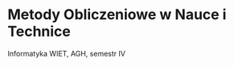 # Metody Obliczeniowe w Nauce i Technice

Informatyka WIET, AGH, semestr IV

[Lab 1]: https://github.com/joannb1022/MOwNiT/blob/main/Lab1.ipynb
